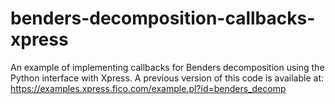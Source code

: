 # benders-decomposition-callbacks-xpress
An example of implementing callbacks for Benders decomposition using the Python interface with Xpress. 
A previous version of this code is available at: https://examples.xpress.fico.com/example.pl?id=benders_decomp
